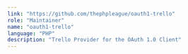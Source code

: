 ```yaml
---
link: "https://github.com/thephpleague/oauth1-trello"
role: "Maintainer"
name: "oauth1-trello"
language: "PHP"
description: "Trello Provider for the OAuth 1.0 Client"
---
```

